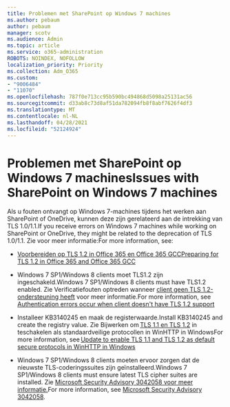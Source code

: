 ```yaml
---
title: Problemen met SharePoint op Windows 7 machines
ms.author: pebaum
author: pebaum
manager: scotv
ms.audience: Admin
ms.topic: article
ms.service: o365-administration
ROBOTS: NOINDEX, NOFOLLOW
localization_priority: Priority
ms.collection: Adm_O365
ms.custom:
- "9006484"
- "11070"
ms.openlocfilehash: 787f0e713cc95b590bc494868d5098a25131ac56
ms.sourcegitcommit: d33ab8c73d8af51da782094fb8f8abf7626f4df3
ms.translationtype: MT
ms.contentlocale: nl-NL
ms.lasthandoff: 04/28/2021
ms.locfileid: "52124924"
---
```

# <a name="issues-with-sharepoint-on-windows-7-machines"></a><span data-ttu-id="3be98-102">Problemen met SharePoint op Windows 7 machines</span><span class="sxs-lookup"><span data-stu-id="3be98-102">Issues with SharePoint on Windows 7 machines</span></span>

<span data-ttu-id="3be98-103">Als u fouten ontvangt op Windows 7-machines tijdens het werken aan SharePoint of OneDrive, kunnen deze zijn gerelateerd aan de intrekking van TLS 1.0/1.1.</span><span class="sxs-lookup"><span data-stu-id="3be98-103">If you receive errors on Windows 7 machines while working on SharePoint or OneDrive, they might be related to the deprecation of TLS 1.0/1.1.</span></span> <span data-ttu-id="3be98-104">Zie voor meer informatie:</span><span class="sxs-lookup"><span data-stu-id="3be98-104">For more information, see:</span></span>

- [<span data-ttu-id="3be98-105">Voorbereiden op TLS 1.2 in Office 365 en Office 365 GCC</span><span class="sxs-lookup"><span data-stu-id="3be98-105">Preparing for TLS 1.2 in Office 365 and Office 365 GCC</span></span>](https://docs.microsoft.com/microsoft-365/compliance/prepare-tls-1.2-in-office-365)

- <span data-ttu-id="3be98-106">Windows 7 SP1/Windows 8 clients moet TLS1.2 zijn ingeschakeld.</span><span class="sxs-lookup"><span data-stu-id="3be98-106">Windows 7 SP1/Windows 8 clients must have TLS1.2 enabled.</span></span> <span data-ttu-id="3be98-107">Zie Verificatiefouten optreden wanneer [client geen TLS 1.2-ondersteuning heeft](https://review.docs.microsoft.com/sharepoint/troubleshoot/administration/authentication-errors-tls12-support) voor meer informatie.</span><span class="sxs-lookup"><span data-stu-id="3be98-107">For more information, see [Authentication errors occur when client doesn't have TLS 1.2 support](https://review.docs.microsoft.com/sharepoint/troubleshoot/administration/authentication-errors-tls12-support)</span></span>

- <span data-ttu-id="3be98-108">Installeer KB3140245 en maak de registerwaarde.</span><span class="sxs-lookup"><span data-stu-id="3be98-108">Install KB3140245 and create the registry value.</span></span> <span data-ttu-id="3be98-109">Zie Bijwerken om [TLS 1.1 en TLS 1.2](https://support.microsoft.com/topic/update-to-enable-tls-1-1-and-tls-1-2-as-default-secure-protocols-in-winhttp-in-windows-c4bd73d2-31d7-761e-0178-11268bb10392) in teschakelen als standaardveilige protocollen in WinHTTP in Windows</span><span class="sxs-lookup"><span data-stu-id="3be98-109">For more information, see [Update to enable TLS 1.1 and TLS 1.2 as default secure protocols in WinHTTP in Windows](https://support.microsoft.com/topic/update-to-enable-tls-1-1-and-tls-1-2-as-default-secure-protocols-in-winhttp-in-windows-c4bd73d2-31d7-761e-0178-11268bb10392)</span></span>

- <span data-ttu-id="3be98-110">Windows 7 SP1/Windows 8 clients moeten ervoor zorgen dat de nieuwste TLS-coderingssuites zijn geïnstalleerd.</span><span class="sxs-lookup"><span data-stu-id="3be98-110">Windows 7 SP1/Windows 8 clients must ensure latest TLS cipher suites are installed.</span></span> <span data-ttu-id="3be98-111">Zie [Microsoft Security Advisory 3042058 voor meer informatie.](https://docs.microsoft.com/security-updates/SecurityAdvisories/2015/3042058)</span><span class="sxs-lookup"><span data-stu-id="3be98-111">For more information, see [Microsoft Security Advisory 3042058](https://docs.microsoft.com/security-updates/SecurityAdvisories/2015/3042058).</span></span> 


